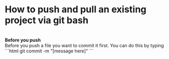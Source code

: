 # How to push and pull an existing project via git bash
<br/>
<b>Before you push</b><br/>
Before you push a file you want to commit it first. You can do this by typing
<br/>
```html
git commit -m "[message here]"
```

